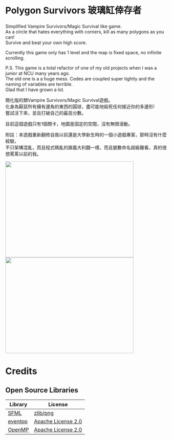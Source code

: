 # Polygon Survivors 玻璃缸倖存者
### 
Simplified Vampire Survivors/Magic Survival like game.  
As a circle that hates everything with corners, kill as many polygons as you can!  
Survive and beat your own high score.  
 
Currently this game only has 1 level and the map is fixed space, no infinite scrolling.  

P.S. This game is a total refactor of one of my old projects when I was a junior at NCU many years ago.  
The old one is a a huge mess. Codes are coupled super tightly and the naming of variables are terrible.  
Glad that I have grown a lot.

簡化版的類Vampire Survivors/Magic Survival遊戲。  
化身為厭惡所有擁有邊角的東西的圓球，盡可能地殺死任何接近你的多邊形!  
嘗試活下來，並且打破自己的最高分數。
 
目前這個遊戲只有1個關卡，地圖是固定的空間，沒有無限滾動。

附註：本遊戲重新翻修自我以前還是大學新生時的一個小遊戲專案，那時沒有什麼經驗，  
不只架構混亂，而且程式碼亂的跟義大利麵一樣，而且變數命名超級難看，真的很想罵罵以前的我。

<img src="https://user-images.githubusercontent.com/6175456/212740176-dec17f8f-89d2-44ea-819b-e41cfc47024d.png" width="400" height="300"> <img src="https://user-images.githubusercontent.com/6175456/212740185-dbba5b04-435c-4767-9084-c0d60d37b38d.png" width="400" height="300">


# Credits 
## Open Source Libraries
| Library                                                     | License                                                                            |
|-------------------------------------------------------------|------------------------------------------------------------------------------------|
| [SFML](https://www.sfml-dev.org/index.php)                  | [zlib/png](https://www.sfml-dev.org/license.php)                                   |
| [eventpp](https://github.com/wqking/eventpp)                | [Apache License 2.0](https://github.com/wqking/eventpp/blob/master/license)        |
| [OpenMP](https://www.sfml-dev.org/index.php)                | [Apache License 2.0](https://github.com/llvm-mirror/openmp/blob/master/LICENSE.txt)|
